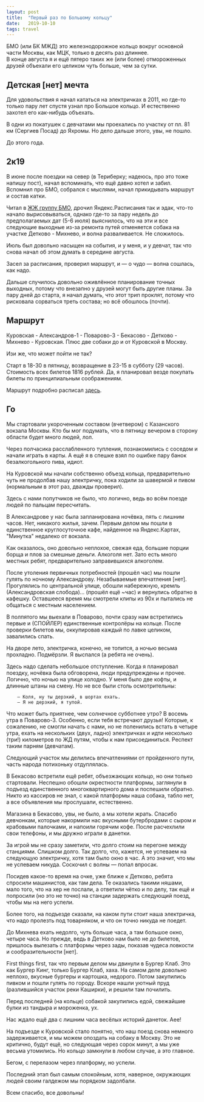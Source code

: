 ```yaml
---
layout: post
title:  "Первый раз по Большому кольцу"
date:   2019-10-10
tags: travel
---
```


БМО (или БК МЖД) это железнодорожное кольцо вокруг основной части Москвы, как МЦК, только в десять раз длиннее.                                                                                                                                     
В конце августа я и ещё пятеро таких же (или более) отмороженных друзей объехали его целиком чуть больше, чем за сутки.

## Детская [нет] мечта

Для удовольствия я начал кататься на электричках в 2011, но где-то только пару лет спустя узнал про Большое кольцо. И естественно захотел его как-нибудь объехать.

В одни из покатушек с девчатами мы проехались по участку от пл. 81 км (Сергиев Посад) до Яхромы. Но дело дальше этого, увы, не пошло.

До этого года.

## 2к19

В июне после поездки на север (в Териберку; надеюсь, про это тоже напишу пост), начал вспоминать, что ещё давно хотел и забил. Вспомнил про БМО, собрался с мыслями, начал прикидывать маршрут и состав катки.

Читал в [ЖЖ группу БМО](https://ru-bmo.livejournal.com), дрочил Яндекс.Расписания так и эдак, что-то начало вырисовываться, однако где-то за пару недель до предполагаемых дат (5-6 июля) выяснилось, что на эти и все следующие выходные из-за ремонта путей отменяется собака на участке Детково - Михнево, и волна разваливается. Не сложилось.

Июль был довольно насыщен на события, и у меня, и у девчат, так что снова начал об этом думать в середине августа.

Засел за расписания, проверил маршрут, и — о чудо — волна сошлась, как надо.

Дальше случилось довольно оживлённое планирование точных выходных, потому что внезапно у друзей могут быть другие планы. За пару дней до старта, я начал думать, что этот трип проклят, потому что рисковала сорваться треть состава; но всё обошлось (почти).

## Маршрут

Куровская - Александров-1 - Поварово-3 - Бекасово - Детково - Михнево - Куровская. Плюс две собаки до и от Куровской в Москву.

Изи же, что может пойти не так?

Старт в 18-30 в пятницу, возвращение в 23-15 в субботу (29 часов). Стоимость всех билетов 1816 рублей. Да, я планировал везде покупать билеты по принципиальным соображениям.

Маршрут подробно расписал [здесь](https://telegra.ph/BMO-aka-BK-MZHD-06-03).

## Го

Мы стартовали укороченным составом (вчетвером) с Казанского вокзала Москвы. Кто бы мог подумать, что в пятницу вечером в сторону области будет много людей, лол.

Через полчасика расслабленного тупления, познакомились с соседом и начали играть в карты. А ещё я в спешке взял по ошибке пару банок безалкогольного пива, идиот.

На Куровской мы начали собственно объезд кольца, предварительно чуть не продолбав нашу электричку, пока ходили за шавермой и пивом (нормальным в этот раз, дважды проверил).

Здесь с нами попутчиков не было, что логично, ведь во всём поезде людей по пальцам пересчитать.

В Александрове у нас была запланирована ночёвка, пять с лишним часов. Нет, никакого жилья, зачем. Первым делом мы пошли в единственное круглосуточное кафе, найденное на Яндекс.Картах, "Минутка" недалеко от вокзала.

Как оказалось, оно довольно неплохое, свежая еда, большие порции борща и плов за смешные деньги. Алкоголя нет. Зато есть много местных ребят, предварительно заправившихся алкоголем.

После утоления первичных потребностей (прошёл час) мы пошли гулять по ночному Александрову. Незабываемые впечатления [нет]. Прогулялись по центральной улице, обошли набережную, кремль (Александровская слобода)... (прошёл ещё ~час) и вернулись обратно в кафешку. Оставшееся время мы смотрели клипы из 90х и пытались не общаться с местным населением.

В полпятого мы выехали в Поварово, почти сразу нам встретились первые и (СПОЙЛЕР) единственные контролёры на кольце. После проверки билетов мы, оккупировав каждый по лавке целиком, завалились спать.

На дворе лето, электричка, конечно, не топится, а ночью весьма прохладно. Подмёрзли. Я выспался (а ребята не очень).

Здесь надо сделать небольшое отступление. Когда я планировал поездку, ночёвка была обговорена, люди предупреждены и прочее. Логично, что ночью на улице холодно. У меня было две кофты, и длинные штаны на смену. Но не все были столь осмотрительны:

```
    — Коля, ну ты дерзкий, в шортах ехать.
    — Я не дерзкий, я тупой.
```

Что может быть приятнее, чем солнечное субботнее утро? В восемь утра в Поварово-3. Особенно, если тебя встречают друзья! Которые, к сожалению, не смогли начать с нами, но не поленились встать в четыре утра, ехать на нескольких (двух, ладно) электричках и идти несколько (три!) километров по ЖД путям, чтобы к нам присоединиться. Респект таким парням (девчатам).

Следующий участок мы делились впечатлениями от пройденного пути, часть народа потихоньку отдуплялась.

В Бекасово встретили ещё ребят, объезжающих кольцо, но они только стартовали. Неспешно обошли окрестности платформы, заглянули в подъезд единственного многоквартирного дома и поспешили обратно. Никто из кассиров не знал, с какой платформы наша собака, табло нет, а все объявления мы прослушали, естественно.

Магазина в Бекасово, увы, не было, а мы хотели жрать. Спасибо девчонкам, которые накормили нас вкусными бутербродами с сыром и крабовыми палочками, и напоили горячим кофе. После расчехлили свои телефоны, и мы дружно играли в данетки.

За игрой мы не сразу заметили, что долго стоим на перегоне между станциями. Слишком долго. Так долго, что, кажется, не успеваем на следующую электричку, хотя там было окно в час. А это значит, что мы не успеваем никуда. Соскочил с волны — попал впросак.

Посидев какое-то время на очке, уже ближе к Детково, ребята спросили машинистов, как там дела. Те оказались такими няшами, мало того, что на хер не послали, а ответили чётко и по делу, так ещё и попросили (но это не точно) на станции задержать следующий поезд, чтобы мы на него успели.

Более того, на подъезде сказали, на каком пути стоит наша электричка, что надо пролезть под товарняком, и что он точно никуда не поедет.

До Михнева ехать недолго, чуть больше часа, а там большое окно, четыре часа. Но прежде, ведь в Детково нам было не до билетов, пришлось вылезать с платформы через зады, показав чудеса ловкости и сообразительности [нет].

First things first, так что первым делом мы двинули в Бургер Клаб. Это как Бургер Кинг, только Бургер Клаб, хаха. На самом деле довольно неплохо, вкусные бургеры и картошка, недорого. Потом закупились пивком и пошли гулять по городу. Вскоре нашли уютный пруд (разлившийся участок реки Каширки), и решили там почилить.

Перед последней (на кольце) собакой закупились едой, свежайшие булки из тандыра и мороженка, ух.

Нас ждало ещё два с лишним часа весёлых историй данеток. Аее!

На подъезде к Куровской стало понятно, что наш поезд снова немного задерживается, и мы можем опоздать на собаку в Москву. Это не критично, будут ещё, но следующая через сорок минут, а мы уже весьма утомились. Но кольцо замкнули в любом случае, а это главное.

Бегом, с перелазом через платформу, но успели.

Последний этап был самым спокойным, хотя, наверное, окружающих людей своим галдежом мы порядком задолбали.

Всем спасибо, все довольны!
